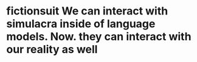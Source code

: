 # fictionsuit We can interact with simulacra inside of language models. Now. they can interact with our reality as well
